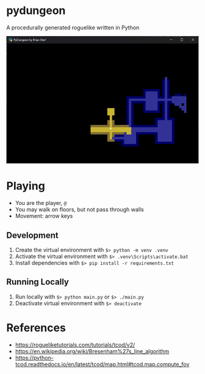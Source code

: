 # pydungeon

A procedurally generated roguelike written in Python

![Screenshot](./assets/screenshot.png)

# Playing
 - You are the player, `@`
 - You may walk on floors, but not pass through walls
 - Movement: arrow keys

## Development

1. Create the virtual environment with `$> python -m venv .venv`
1. Activate the virtual environment with `$> .venv\Scripts\activate.bat`
1. Install dependencies with `$> pip install -r requirements.txt`

## Running Locally

1. Run locally with `$> python main.py` or `$> ./main.py`
1. Deactivate virtual environment with `$> deactivate`

# References

- https://rogueliketutorials.com/tutorials/tcod/v2/
- https://en.wikipedia.org/wiki/Bresenham%27s_line_algorithm
- https://python-tcod.readthedocs.io/en/latest/tcod/map.html#tcod.map.compute_fov
